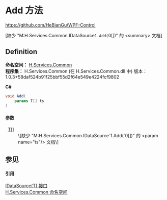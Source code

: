 # Add 方法
https://github.com/HeBianGu/WPF-Control

\[缺少 "M:H.Services.Common.IDataSource`1.Add(`0[])" 的 &lt;summary&gt; 文档\]



## Definition
**命名空间：** <a href="b9cdd84f-6623-a51a-f53b-465103ced202">H.Services.Common</a>  
**程序集：** H.Services.Common (在 H.Services.Common.dll 中) 版本：1.0.3+58daf524b91f25bbf55d2f64e549e4224fcf9802

**C#**
``` C#
void Add(
	params T[] ts
)
```



#### 参数
<dl><dt>  <a href="af8df6ab-ef67-2c03-a221-134b68b19623">T</a>[]</dt><dd>\[缺少 "M:H.Services.Common.IDataSource`1.Add(`0[])" 的 &lt;param name="ts"/&gt; 文档\]</dd></dl>

## 参见


#### 引用
<a href="af8df6ab-ef67-2c03-a221-134b68b19623">IDataSource(T) 接口</a>  
<a href="b9cdd84f-6623-a51a-f53b-465103ced202">H.Services.Common 命名空间</a>  

